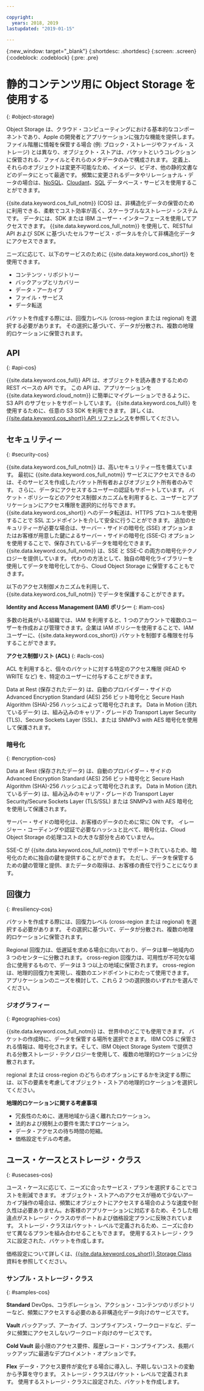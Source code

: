 ```yaml
---

copyright:
  years: 2018, 2019
lastupdated: "2019-01-15"

---
```


{:new_window: target="_blank"}
{:shortdesc: .shortdesc}
{:screen: .screen}
{:codeblock: .codeblock}
{:pre: .pre}

# 静的コンテンツ用に Object Storage を使用する
{: #object-storage}

Object Storage は、クラウド・コンピューティングにおける基本的なコンポーネントであり、Apple の開発者とアプリケーションに強力な機能を提供します。 ファイル階層に情報を保管する場合 (例: ブロック・ストレージやファイル・ストレージ) とは異なり、オブジェクト・ストアは、バケットというコレクションに保管される、ファイルとそれらのメタデータのみで構成されます。 定義上、それらのオブジェクトは変更不可能なため、イメージ、ビデオ、他の静的文書などのデータにとって最適です。 頻繁に変更されるデータやリレーショナル・データの場合は、[NoSQL](/docs/swift/data/nosql.html)、[Cloudant](/docs/swift/data/cloudant.html)、[SQL](/docs/swift/data/sql.html) データベース・サービスを使用することができます。

{{site.data.keyword.cos_full_notm}} (COS) は、非構造化データの保管のために利用できる、柔軟でコスト効率が高く、スケーラブルなストレージ・システムです。 データには、SDK または IBM ユーザー・インターフェースを使用してアクセスできます。 {{site.data.keyword.cos_full_notm}} を使用して、RESTful API および SDK に基づいたセルフサービス・ポータルを介して非構造化データにアクセスできます。 

ニーズに応じて、以下のサービスのために {{site.data.keyword.cos_short}} を使用できます。

* コンテンツ・リポジトリー
* バックアップとリカバリー
* データ・アーカイブ
* ファイル・サービス
* データ転送

バケットを作成する際には、回復力レベル (cross-region または regional) を選択する必要があります。 その選択に基づいて、データが分散され、複数の地理的ロケーションに保管されます。

## API
{: #api-cos}

{{site.data.keyword.cos_full}} API は、オブジェクトを読み書きするための REST ベースの API です。 この API は、アプリケーションを {{site.data.keyword.cloud_notm}} に簡単にマイグレーションできるように、S3 API のサブセットをサポートしています。 {{site.data.keyword.cos_full}} を使用するために、任意の S3 SDK を利用できます。 詳しくは、[{{site.data.keyword.cos_short}} API リファレンス](/docs/services/cloud-object-storage/api-reference/about-compatibility-api.html#about-the-ibm-cloud-object-storage-api)を参照してください。

## セキュリティー
{: #security-cos}

{{site.data.keyword.cos_full_notm}} は、高いセキュリティー性を備えています。 最初に {{site.data.keyword.cos_full_notm}} サービスにアクセスできるのは、そのサービスを作成したバケット所有者およびオブジェクト所有者のみです。 さらに、データにアクセスするユーザーの認証もサポートしています。 バケット・ポリシーなどのアクセス制御メカニズムを利用すると、ユーザーとアプリケーションにアクセス権限を選択的に付与できます。 {{site.data.keyword.cos_short}} へのデータ転送は、HTTPS プロトコルを使用することで SSL エンドポイントを介して安全に行うことができます。 追加のセキュリティーが必要な場合は、サーバー・サイドの暗号化 (SSE) オプションまたはお客様が用意した鍵によるサーバー・サイドの暗号化 (SSE-C) オプションを使用することで、保存されているデータを暗号化できます。 {{site.data.keyword.cos_full_notm}} は、SSE と SSE-C の両方の暗号化テクノロジーを提供しています。 代わりの方法として、独自の暗号化ライブラリーを使用してデータを暗号化してから、Cloud Object Storage に保管することもできます。

以下のアクセス制御メカニズムを利用して、{{site.data.keyword.cos_full_notm}} でデータを保護することができます。

**Identity and Access Management (IAM) ポリシー**
{: #iam-cos}

多数の社員がいる組織では、IAM を利用すると、1 つのアカウントで複数のユーザーを作成および管理できます。企業は IAM ポリシーを使用することで、IAM ユーザーに、{{site.data.keyword.cos_short}} バケットを制御する権限を付与することができます。

**アクセス制御リスト (ACL)**
{: #acls-cos}

ACL を利用すると、個々のバケットに対する特定のアクセス権限 (READ や WRITE など) を、特定のユーザーに付与することができます。

Data at Rest (保存されたデータ) は、自動のプロバイダー・サイドの Advanced Encryption Standard (AES) 256 ビット暗号化と Secure Hash Algorithm (SHA)-256 ハッシュによって暗号化されます。 Data in Motion (流れているデータ) は、組み込みのキャリア・グレードの Transport Layer Security (TLS)、Secure Sockets Layer (SSL)、または SNMPv3 with AES 暗号化を使用して保護されます。

### 暗号化
{: #encryption-cos}

Data at Rest (保存されたデータ) は、自動のプロバイダー・サイドの Advanced Encryption Standard (AES) 256 ビット暗号化と Secure Hash Algorithm (SHA)-256 ハッシュによって暗号化されます。 Data in Motion (流れているデータ) は、組み込みのキャリア・グレードの Transport Layer Security/Secure Sockets Layer (TLS/SSL) または SNMPv3 with AES 暗号化を使用して保護されます。

サーバー・サイドの暗号化は、お客様のデータのために常に ON です。 イレージャー・コーディングや認証で必要なハッシュと比べて、暗号化は、Cloud Object Storage の処理コストの大きな部分を占めていません。

SSE-C が {{site.data.keyword.cos_full_notm}} でサポートされているため、暗号化のために独自の鍵を提供することができます。 ただし、データを保管するための鍵の管理と提供、またデータの取得は、お客様の責任で行うことになります。

## 回復力
{: #resiliency-cos}

バケットを作成する際には、回復力レベル (cross-region または regional) を選択する必要があります。 その選択に基づいて、データが分散され、複数の地理的ロケーションに保管されます。

Regional 回復力は、低遅延を求める場合に向いており、データは単一地域内の 3 つのセンターに分散されます。 cross-region 回復力は、可用性が不可欠な場合に使用するもので、データは 3 つ以上の地域に保管されます。 cross-region は、地理的回復力を実現し、複数のエンドポイントにわたって使用できます。 アプリケーションのニーズを検討して、これら 2 つの選択肢のいずれかを選んでください。

### ジオグラフィー
{: #geographies-cos}

{{site.data.keyword.cos_full_notm}} は、世界中のどこでも使用できます。 バケットの作成時に、データを保管する場所を選択できます。 IBM COS に保管される情報は、暗号化されます。そして、IBM Object Storage System で提供される分散ストレージ・テクノロジーを使用して、複数の地理的ロケーションに分散されます。 

regional または cross-region のどちらのオプションにするかを決定する際には、以下の要素を考慮してオブジェクト・ストアの地理的ロケーションを選択してください。

**地理的ロケーションに関する考慮事項**
* 冗長性のために、運用地域から遠く離れたロケーション。
* 法的および規制上の要件を満たすロケーション。
* データ・アクセスの待ち時間の短縮。
* 価格設定モデルの考慮。

## ユース・ケースとストレージ・クラス
{: #usecases-cos}

ユース・ケースに応じて、ニーズに合ったサービス・プランを選択することでコストを削減できます。 オブジェクト・ストアへのアクセスが極めて少ないアーカイブ操作の場合は、頻繁にオブジェクトにアクセスする場合のような速度や耐久性は必要ありません。お客様のアプリケーションに対応するため、そうした相違点がストレージ・クラスのサポートおよび価格設定プランに反映されています。 ストレージ・クラスはバケット・レベルで定義されるため、ニーズに合わせて異なるプランを組み合わせることもできます。 使用するストレージ・クラスに設定された、バケットを作成します。

価格設定について詳しくは、[{{site.data.keyword.cos_short}} Storage Class](/docs/services/cloud-object-storage/help/billing.html#ibm-cos-pricing) 資料を参照してください。

### サンプル・ストレージ・クラス
{: #samples-cos}

**Standard**
DevOps、コラボレーション、アクション・コンテンツのリポジトリーなど、頻繁にアクセスする必要のある非構造化データ向けのサービスです。

**Vault**
バックアップ、アーカイブ、コンプライアンス・ワークロードなど、データに頻繁にアクセスしないワークロード向けのサービスです。

**Cold Vault**
最小限のアクセス要件、履歴レコード・コンプライアンス、長期バックアップに最適なデプロイメント・オプションです。

**Flex** データ・アクセス要件が変化する場合に導入し、予期しないコストの変動から予算を守ります。
ストレージ・クラスはバケット・レベルで定義されます。 使用するストレージ・クラスに設定された、バケットを作成します。
